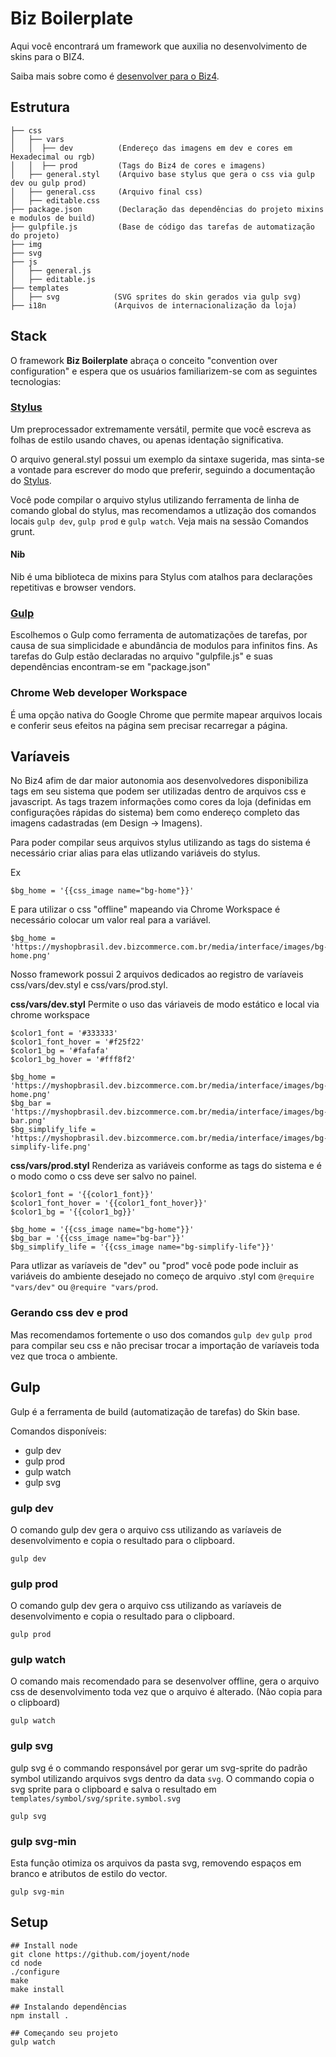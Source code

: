 # Biz Boilerplate
Aqui você encontrará um framework que auxilia no desenvolvimento de skins para o BIZ4.

Saiba mais sobre como é [desenvolver para o Biz4](http://biz4treinamento.dev.bizcommerce.com.br).

## Estrutura
```
├── css
│   ├── vars
│   │  ├── dev          (Endereço das imagens em dev e cores em Hexadecimal ou rgb)
│   │  ├── prod         (Tags do Biz4 de cores e imagens)
│   ├── general.styl    (Arquivo base stylus que gera o css via gulp dev ou gulp prod)
│   ├── general.css     (Arquivo final css)
│   ├── editable.css    
├── package.json        (Declaração das dependências do projeto mixins e modulos de build)
├── gulpfile.js         (Base de código das tarefas de automatização do projeto)
├── img
├── svg
├── js
│   ├── general.js
│   ├── editable.js
├── templates
│   ├── svg            (SVG sprites do skin gerados via gulp svg)
├── i18n               (Arquivos de internacionalização da loja)
```

## Stack
O framework **Biz Boilerplate** abraça o conceito "convention over configuration" e espera que os usuários familiarizem-se com as seguintes tecnologias:

### [Stylus](https://learnboost.github.io/stylus/)

Um preprocessador extremamente versátil, permite que você escreva as folhas de estilo usando chaves, ou apenas identação significativa.

O arquivo general.styl possui um exemplo da sintaxe sugerida, mas sinta-se a vontade para escrever do modo que preferir, seguindo a documentação do [Stylus](https://learnboost.github.io/stylus/).

Você pode compilar o arquivo stylus utilizando ferramenta de linha de comando global do stylus, mas recomendamos a utlização dos comandos locais ```gulp dev```, ```gulp prod``` e ```gulp watch```. Veja mais na sessão Comandos grunt.

#### Nib
Nib é uma biblioteca de mixins para Stylus com atalhos para declarações repetitivas e browser vendors.

### [Gulp](http://gulpjs.com/)
Escolhemos o Gulp como ferramenta de automatizações de tarefas, por causa de sua simplicidade e abundância de modulos para infinitos fins.
As tarefas do Gulp estão declaradas no arquivo "gulpfile.js" e suas dependências encontram-se em "package.json"

### Chrome Web developer Workspace
É uma opção nativa do Google Chrome que permite mapear arquivos locais e conferir seus efeitos na página sem precisar recarregar a página.


## Varíaveis
No Biz4 afim de dar maior autonomia aos desenvolvedores disponibiliza tags em seu sistema que podem ser utilizadas dentro de arquivos css e javascript.
As tags trazem informações como cores da loja (definidas em configurações rápidas do sistema) bem como endereço completo das imagens cadastradas (em Design -> Imagens).

Para poder compilar seus arquivos stylus utilizando as tags do sistema é necessário criar alias para elas utlizando variáveis do stylus.

Ex
```
$bg_home = '{{css_image name="bg-home"}}'
```
E para utilizar o css "offline" mapeando via Chrome Workspace é necessário colocar um valor real para a variável.
```
$bg_home = 'https://myshopbrasil.dev.bizcommerce.com.br/media/interface/images/bg-home.png'
```

Nosso framework possui 2 arquivos dedicados ao registro de varíaveis css/vars/dev.styl e css/vars/prod.styl.

**css/vars/dev.styl**
Permite o uso das váriaveis de modo estático e local via chrome workspace

```
$color1_font = '#333333'
$color1_font_hover = '#f25f22'
$color1_bg = '#fafafa'
$color1_bg_hover = '#fff8f2'

$bg_home = 'https://myshopbrasil.dev.bizcommerce.com.br/media/interface/images/bg-home.png'
$bg_bar = 'https://myshopbrasil.dev.bizcommerce.com.br/media/interface/images/bg-bar.png'
$bg_simplify_life = 'https://myshopbrasil.dev.bizcommerce.com.br/media/interface/images/bg-simplify-life.png'
```

**css/vars/prod.styl**
Renderiza as variáveis conforme as tags do sistema e é o modo como o css deve ser salvo no painel.
```
$color1_font = '{{color1_font}}'
$color1_font_hover = '{{color1_font_hover}}'
$color1_bg = '{{color1_bg}}'

$bg_home = '{{css_image name="bg-home"}}'
$bg_bar = '{{css_image name="bg-bar"}}'
$bg_simplify_life = '{{css_image name="bg-simplify-life"}}'
```

Para utlizar as varíaveis de "dev" ou "prod" você pode pode incluir as variáveis do ambiente desejado no começo de arquivo .styl com ```@require "vars/dev"``` ou ```@require "vars/prod```.

### Gerando css dev e prod
Mas recomendamos fortemente o uso dos comandos ```gulp dev``` ```gulp prod``` para compilar seu css e não precisar trocar a importação de varíaveis toda vez que troca o ambiente.

## Gulp
Gulp é a ferramenta de build (automatização de tarefas) do Skin base.

Comandos disponíveis:

* gulp dev
* gulp prod
* gulp watch
* gulp svg

### gulp dev
O comando gulp dev gera o arquivo css utilizando as varíaveis de desenvolvimento e copia o resultado para o clipboard.
```shell
gulp dev
```

### gulp prod
O comando gulp dev gera o arquivo css utilizando as varíaveis de desenvolvimento e copia o resultado para o clipboard.
```shell
gulp prod
```

### gulp watch
O comando mais recomendado para se desenvolver offline, gera o arquivo css de desenvolvimento toda vez que o arquivo é alterado. (Não copia para o clipboard)
```shell
gulp watch
```

### gulp svg
gulp svg é o commando responsável por gerar um svg-sprite do padrão symbol utilizando arquivos svgs dentro da data ```svg```.
O commando copia o svg sprite para o clipboard e salva o resultado em ```templates/symbol/svg/sprite.symbol.svg```

```shell
gulp svg
```

### gulp svg-min
Esta função otimiza os arquivos da pasta svg, removendo espaços em branco e atributos de estilo do vector.

```shell
gulp svg-min
```

## Setup
```shell
## Install node
git clone https://github.com/joyent/node
cd node
./configure
make
make install

## Instalando dependências
npm install .

## Começando seu projeto
gulp watch
```
